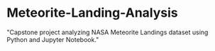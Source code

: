 # Meteorite-Landing-Analysis
"Capstone project analyzing NASA Meteorite Landings dataset using Python and Jupyter Notebook."
